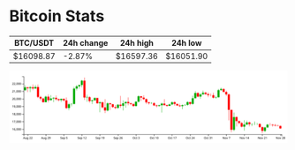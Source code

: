 # Bitcoin Stats

BTC/USDT|24h change|24h high|24h low|
|---|---|---|---|
|$16098.87|-2.87%|$16597.36|$16051.90|

<img src="./chart.svg">
